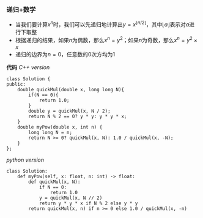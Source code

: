 ### 递归+数学
- 当我们要计算$x^n$时，我们可以先递归地计算出$y=x^{\lfloor n/2 \rfloor}$，其中$\lfloor a \rfloor$表示对$a$进行下取整
- 根据递归的结果，如果$n$为偶数，那么$x^n=y^2$；如果$n$为奇数，那么$x^n=y^2 \times x$
- 递归的边界为$n = 0$，任意数的0次方均为1

**代码**
*C++ version*
```
class Solution {
public:
    double quickMul(double x, long long N){
        if(N == 0){
            return 1.0;
        }
        double y = quickMul(x, N / 2);
        return N % 2 == 0? y * y: y * y * x;
    }
    double myPow(double x, int n) {
        long long N = n;
        return N >= 0? quickMul(x, N): 1.0 / quickMul(x, -N);
    }
};
```

*python version*
```
class Solution:
    def myPow(self, x: float, n: int) -> float:
        def quickMul(x, N):
            if N == 0:
                return 1.0
            y = quickMul(x, N // 2)
            return y * y * x if N % 2 else y * y
        return quickMul(x, n) if n >= 0 else 1.0 / quickMul(x, -n)
```